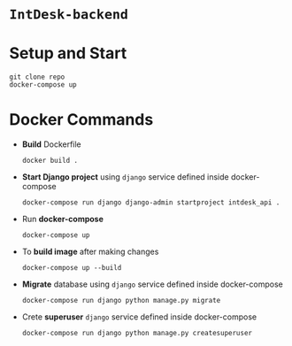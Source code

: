 # **`IntDesk-backend`**

# Setup and Start

```
git clone repo
docker-compose up
```

# Docker Commands
 
- **Build** Dockerfile 
  
    `docker build .`

- **Start Django project** using `django` service defined inside docker-compose
  
    `docker-compose run django django-admin startproject intdesk_api .`

- Run **docker-compose**
  
    `docker-compose up`

- To **build image** after making changes 

    `docker-compose up --build`

- **Migrate** database using `django` service defined inside docker-compose

    `docker-compose run django python manage.py migrate`

- Crete **superuser** `django` service defined inside docker-compose

    `docker-compose run django python manage.py createsuperuser`
